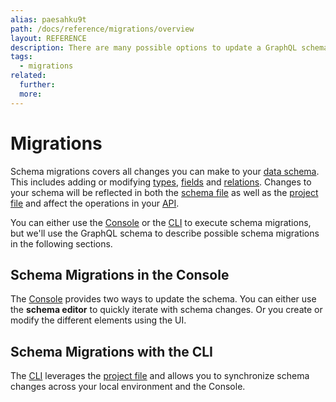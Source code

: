 ```yaml
---
alias: paesahku9t
path: /docs/reference/migrations/overview
layout: REFERENCE
description: There are many possible options to update a GraphQL schema, referred to as schema migrations. Some of them require data migrations as well.
tags:
  - migrations
related:
  further:
  more:
---
```


# Migrations

Schema migrations covers all changes you can make to your [data schema](). This includes adding or modifying [types](), [fields]() and [relations](). Changes to your schema will be reflected in both the [schema file]() as well as the [project file]() and affect the operations in your [API]().

You can either use the [Console]() or the [CLI]() to execute schema migrations, but we'll use the GraphQL schema to describe possible schema migrations in the following sections.

## Schema Migrations in the Console

The [Console]() provides two ways to update the schema. You can either use the **schema editor** to quickly iterate with schema changes. Or you create or modify the different elements using the UI.

## Schema Migrations with the CLI

The [CLI]() leverages the [project file]() and allows you to synchronize schema changes across your local environment and the Console.
